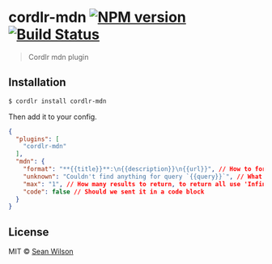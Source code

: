 # cordlr-mdn [![NPM version](https://badge.fury.io/js/cordlr-mdn.svg)](https://npmjs.org/package/cordlr-mdn) [![Build Status](https://travis-ci.org/seanc/cordlr-mdn.svg?branch=master)](https://travis-ci.org/seanc/cordlr-mdn)

> Cordlr mdn plugin

## Installation

```sh
$ cordlr install cordlr-mdn
```

Then add it to your config.

```json
{
  "plugins": [
    "cordlr-mdn"
  ],
  "mdn": {
    "format": "**{{title}}**:\n{{description}}\n{{url}}", // How to format the response
    "unknown": "Couldn't find anything for query `{{query}}`", // What do we do if there wasn't anything returned back
    "max": "1", // How many results to return, to return all use 'Infinity', default 1
    "code": false // Should we sent it in a code block
  }
}
```

## License

MIT © [Sean Wilson](https://imsean.me)
